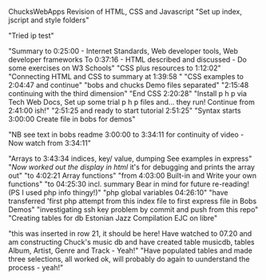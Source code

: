 ChucksWebApps Revision of HTML, CSS and Javascript
"Set up index, jscript and style folders"

"Tried ip test"

"Summary to 0:25:00 - Internet Standards, Web developer tools, Web developer frameworks  To 0:37:16 - HTML described and discussed - Do some exercises on W3 Schools"
"CSS plus resources to 1:12:02"
"Connecting HTML and CSS to summary at 1:39:58 "
"CSS examples to 2:04:47 and continue"
"bobs and chucks Demo files separated"
"2:15:48 continuing with the third dimension"
"End CSS 2:20:28"
"Install p h p via Tech Web Docs, Set up some trial p h p files and... they run! Continue from 2:41:00 ish!"
"2:51:25 and ready to start tutorial 2:51:25"
"Syntax starts 3:00:00 Create file in bobs for demos"


"NB see text in bobs readme 3:00:00 to 3:34:11 for continuity of video - 
Now watch from 3:34:11"





"Arrays to 3:43:34 indices, key/ value, dumping See examples in express"
"*Now worked out the display in html* it's for debugging and prints the array out"
"to 4:02:21 Array functions"
"from 4:03:00 Built-in and Write your own functions"
"to 04:25:30 incl. summary Bear in mind for future re-reading! (PS I used php info thingy!)"
"php global variables 04:26:10"
"have transferred 'first php attempt from this index file to first express file in Bobs Demos"
"investigating ssh key problem by commit and push from this repo"
"Creating tables for db Estonian Jazz Compilation EJC on libre"

"this was inserted in row 21, it should be here! Have watched to 07.20 and am constructing Chuck's music db and have created table musicdb, tables Album, Artist, Genre and Track - Yeah!"
"Have populated tables and made three selections, all worked ok, will probably do again to uunderstand the process - yeah!"
